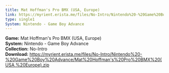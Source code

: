 ```yaml
---
title: Mat Hoffman's Pro BMX (USA, Europe)
link: https://myrient.erista.me/files/No-Intro/Nintendo%20-%20Game%20Boy%20Advance/Mat%20Hoffman's%20Pro%20BMX%20(USA,%20Europe).zip
type: single1
System: Nintendo - Game Boy Advance
---
```

<b>Game:</b> Mat Hoffman's Pro BMX (USA, Europe)<br>
<b>System:</b> Nintendo - Game Boy Advance<br>
<b>Collection:</b> No-Intro<br>
<b>Download:</b> https://myrient.erista.me/files/No-Intro/Nintendo%20-%20Game%20Boy%20Advance/Mat%20Hoffman's%20Pro%20BMX%20(USA,%20Europe).zip